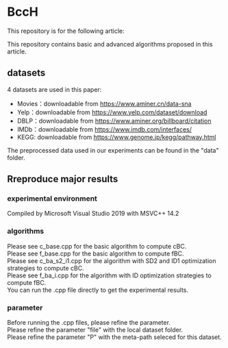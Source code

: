 # BccH
This repository is for the following article:

This repository contains basic and advanced algorithms proposed in this article. 
## datasets
4 datasets are used in this paper:
* Movies：downloadable from https://www.aminer.cn/data-sna
* Yelp：downloadable from https://www.yelp.com/dataset/download
* DBLP：downloadable from https://www.aminer.org/billboard/citation
* IMDb：downloadable from https://www.imdb.com/interfaces/
* KEGG: downloadable from https://www.genome.jp/kegg/pathway.html<br />

The preprocessed data used in our experiments can be found in the "data" folder. <br />
## Rreproduce major results
### experimental environment
Compiled by Microsoft Visual Studio 2019 with MSVC++ 14.2
### algorithms
Please see c_base.cpp for the basic algorithm to compute cBC. <br />
Please see f_base.cpp for the basic algorithm to compute fBC. <br />
Please see c_ba_s2_i1.cpp for the algorithm with SD2 and ID1 optimization strategies to compute cBC. <br />
Please see f_ba_i.cpp for the algorithm with ID optimization strategies to compute fBC.<br />
You can run the .cpp file directly to get the experimental results.
### parameter
Before running the .cpp files, please refine the parameter.<br/>
Please refine the parameter "file" with the local dataset folder. <br />
Please refine the parameter "P" with the meta-path seleced for this dataset.<br />
